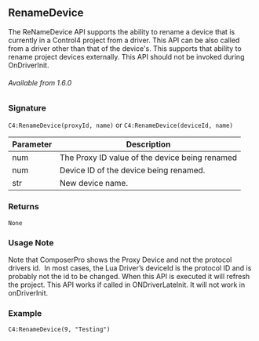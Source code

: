## RenameDevice

The ReNameDevice API supports the ability to rename a device that is currently in a Control4 project from a driver. This API can be also called from a driver other than that of the device's. This supports that ability to rename project devices externally. This API should not be invoked during OnDriverInit.

###### Available from 1.6.0


### Signature

`C4:RenameDevice(proxyId, name)`
or
`C4:RenameDevice(deviceId, name)`


| Parameter | Description |
| --- | --- |
| num | The Proxy ID value of the device being renamed |
| num | Device ID of the device being renamed. |
| str | New device name. |


### Returns

`None`


### Usage Note

Note that ComposerPro shows the Proxy Device and not the protocol drivers id.  In most cases, the Lua Driver’s deviceId is the protocol ID and is probably not the id to be changed. When this API is executed it will refresh the project. This API works if called in ONDriverLateInit. It will not work in onDriverInit.


### Example

`C4:RenameDevice(9, "Testing")`
